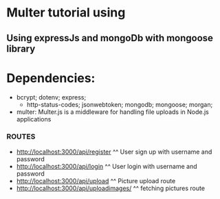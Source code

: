 # Multer tutorial using 
## Using expressJs and mongoDb with mongoose library
# Dependencies:
- bcrypt; 
    dotenv; 
    express; 
    - http-status-codes; 
    jsonwebtoken; 
    mongodb; 
    mongoose; 
    morgan; 
- multer: Multer.js is a middleware for handling file uploads in Node.js applications

### ROUTES
- [http://localhost:3000/api/register](http://localhost:3000/api/register) ^^ User sign up with username and password
- [http://localhost:3000/api/login](http://localhost:3000/api/login) ^^ User login with username and password
- [http://localhost:3000/api/upload](http://localhost:3000/api/upload) ^^ Picture upload route
- [http://localhost:3000/api/uploadimages/](http://localhost:3000/api/uploadimages/) ^^ fetching pictures route

